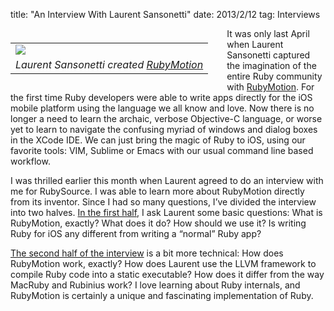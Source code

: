 title: "An Interview With Laurent Sansonetti"
date: 2013/2/12
tag: Interviews

<div style="float: left; padding: 7px 30px 10px 0px">
<table cellpadding="0" cellspacing="0" border="0">
  <tr><td><img src="https://patshaughnessy.net/assets/2013/2/12/laurent3.png"></td></tr>
  <tr><td align="center"><i>Laurent Sansonetti created <a href="http://www.rubymotion.com/">RubyMotion</a></i></td></tr>
</table>
</div>

It was only last April when Laurent Sansonetti captured the imagination of the
entire Ruby community with [RubyMotion](http://www.rubymotion.com/). For the first time Ruby
developers were able to write apps directly for the iOS mobile
platform using the language we all know and love. Now there is no
longer a need to learn the archaic, verbose Objective-C language, or
worse yet to learn to navigate the confusing myriad of windows and dialog boxes in
the XCode IDE. We can just bring the magic of Ruby to iOS, using our favorite
tools: VIM, Sublime or Emacs with our usual command line based workflow.

I was thrilled earlier this month when Laurent agreed to do an interview with
me for RubySource. I was able to learn more about RubyMotion directly from its
inventor. Since I had so many questions, I’ve divided the interview into two
halves. [In the first
half](http://rubysource.com/getting-to-know-rubymotion-with-laurent-sansonetti/),
I ask Laurent some basic questions: What is RubyMotion, exactly? What does it
do? How should we use it? Is writing Ruby for iOS any different from writing a
“normal” Ruby app?

[The second half of the
interview](http://rubysource.com/laurent-sansonetti-on-rubymotion-internals) is
a bit more technical: How does RubyMotion work, exactly? How does Laurent use
the LLVM framework to compile Ruby code into a static executable? How does it
differ from the way MacRuby and Rubinius work? I love learning about Ruby
internals, and RubyMotion is certainly a unique and fascinating implementation
of Ruby.

